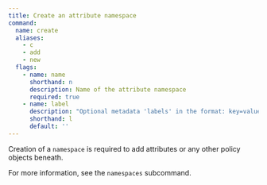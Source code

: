 ```yaml
---
title: Create an attribute namespace
command:
  name: create
  aliases:
    - c
    - add
    - new
  flags:
    - name: name
      shorthand: n
      description: Name of the attribute namespace
      required: true
    - name: label
      description: "Optional metadata 'labels' in the format: key=value"
      shorthand: l
      default: ''
---
```


Creation of a `namespace` is required to add attributes or any other policy objects beneath.

For more information, see the `namespaces` subcommand.
